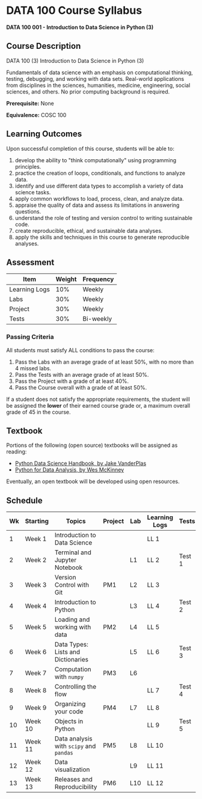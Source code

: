 # DATA 100 Course Syllabus

**DATA 100 001 - Introduction to Data Science in Python (3)**

## Course Description

DATA 100 (3) Introduction to Data Science in Python (3)

Fundamentals of data science with an emphasis on computational thinking, testing, debugging, and working with data sets. Real-world applications from disciplines in the sciences, humanities, medicine, engineering, social sciences, and others. No prior computing background is required.

**Prerequisite:** None

**Equivalence:** COSC 100

## Learning Outcomes

Upon successful completion of this course, students will be able to:

1. develop the ability to "think computationally" using programming principles.
1. practice the creation of loops, conditionals, and functions to analyze data.
1. identify and use different data types to accomplish a variety of data science tasks.
1. apply common workflows to load, process, clean, and analyze data.
1. appraise the quality of data and assess its limitations in answering questions.
1. understand the role of testing and version control to writing sustainable code.
1. create reproducible, ethical, and sustainable data analyses.
1. apply the skills and techniques in this course to generate reproducible analyses.

## Assessment

| Item           | Weight | Frequency       |
|----------------|--------|-----------------|
| Learning Logs  | 10%    | Weekly          |
| Labs           | 30%    | Weekly          |
| Project        | 30%    | Weekly          |
| Tests          | 30%    | Bi-weekly       |

### Passing Criteria

All students must satisfy ALL conditions to pass the course:

1. Pass the Labs with an average grade of at least 50%, with no more than 4 missed labs.
1. Pass the Tests with an average grade of at least 50%.
1. Pass the Project with a grade of at least 40%.
1. Pass the Course overall with a grade of at least 50%.

If a student does not satisfy the appropriate requirements, the student will be assigned the **lower** of their earned course grade or, a maximum overall grade of 45 in the course.

## Textbook

Portions of the following (open source) textbooks will be assigned as reading:

- [Python Data Science Handbook, by Jake VanderPlas](https://github.com/jakevdp/PythonDataScienceHandbook)
- [Python for Data Analysis, by Wes McKinney](https://github.com/wesm/pydata-book)

Eventually, an open textbook will be developed using open resources.

## Schedule

| Wk | Starting | Topics                                  | Project | Lab | Learning Logs | Tests  |
|----|----------|-----------------------------------------|---------|-----|---------------|--------|
| 1  | Week 1   | Introduction to Data Science            |         |     | LL 1          |        |
| 2  | Week 2   | Terminal and Jupyter Notebook           |         | L1  | LL 2          | Test 1 |
| 3  | Week 3   | Version Control with Git                | PM1     | L2  | LL 3          |        |
| 4  | Week 4   | Introduction to Python                  |         | L3  | LL 4          | Test 2 |
| 5  | Week 5   | Loading and working with data           | PM2     | L4  | LL 5          |        |
| 6  | Week 6   | Data Types: Lists and Dictionaries      |         | L5  | LL 6          | Test 3 |
| 7  | Week 7   | Computation with `numpy`                | PM3     | L6  |               |        |
| 8  | Week 8   | Controlling the flow                    |         |     | LL 7          | Test 4 |
| 9  | Week 9   | Organizing your code                    | PM4     | L7  | LL 8          |        |
| 10 | Week 10  | Objects in Python                       |         |     | LL 9          | Test 5 |
| 11 | Week 11  | Data analysis with `scipy` and `pandas` | PM5     | L8  | LL 10         |        |
| 12 | Week 12  | Data visualization                      |         | L9  | LL 11         |        |
| 13 | Week 13  | Releases and Reproducibility            | PM6     | L10 | LL 12         |        |

